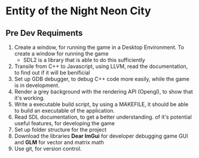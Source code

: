 # Entity of the Night Neon City #

## Pre Dev Requiments ##
1. Create a window, for running the game in a Desktop Environment. To create a window for running the game
    - SDL2 is a library that is able to do this sufficiently
2. Transile from C++ to Javascript, using LLVM, read the documentation, to find out if it will be benificial
3. Set up GDB debugger, to debug C++ code more easily, while the game is in development.
4. Render a grey background with the rendering API (Opengl), to show that it's working.
5. Write a executable build script, by using a MAKEFILE, it should be able to build an executable of the application.
6. Read SDL documentation, to get a better understanding. of it's potential useful features, for developing the game
7. Set up folder structure for the project
8. Download the libraries **Dear ImGui** for developer debugging game GUI and **GLM** for vector and matrix math
9. Use git, for version control.